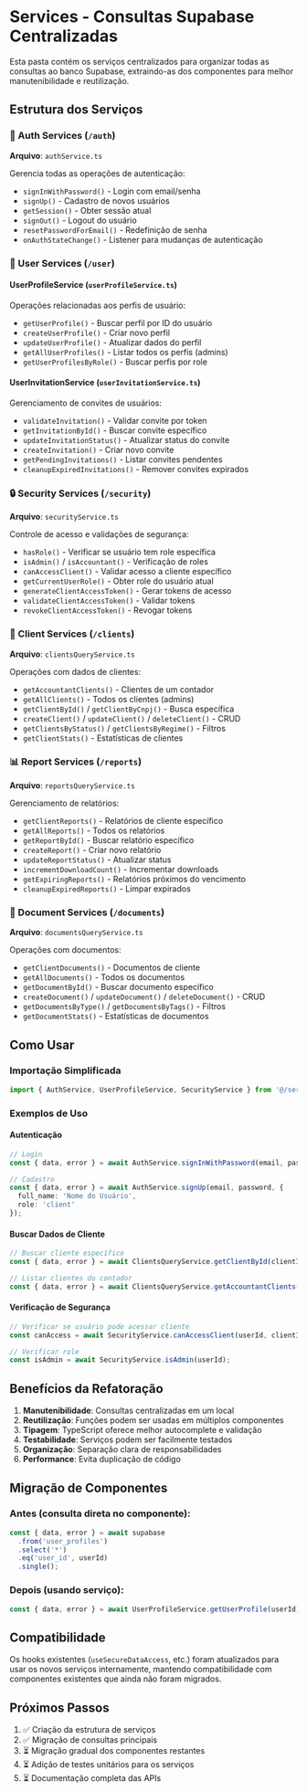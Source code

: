 # Services - Consultas Supabase Centralizadas

Esta pasta contém os serviços centralizados para organizar todas as consultas ao banco Supabase, extraindo-as dos componentes para melhor manutenibilidade e reutilização.

## Estrutura dos Serviços

### 🔐 Auth Services (`/auth`)
**Arquivo**: `authService.ts`

Gerencia todas as operações de autenticação:
- `signInWithPassword()` - Login com email/senha
- `signUp()` - Cadastro de novos usuários  
- `getSession()` - Obter sessão atual
- `signOut()` - Logout do usuário
- `resetPasswordForEmail()` - Redefinição de senha
- `onAuthStateChange()` - Listener para mudanças de autenticação

### 👤 User Services (`/user`)

#### UserProfileService (`userProfileService.ts`)
Operações relacionadas aos perfis de usuário:
- `getUserProfile()` - Buscar perfil por ID do usuário
- `createUserProfile()` - Criar novo perfil
- `updateUserProfile()` - Atualizar dados do perfil
- `getAllUserProfiles()` - Listar todos os perfis (admins)
- `getUserProfilesByRole()` - Buscar perfis por role

#### UserInvitationService (`userInvitationService.ts`)
Gerenciamento de convites de usuários:
- `validateInvitation()` - Validar convite por token
- `getInvitationById()` - Buscar convite específico
- `updateInvitationStatus()` - Atualizar status do convite
- `createInvitation()` - Criar novo convite
- `getPendingInvitations()` - Listar convites pendentes
- `cleanupExpiredInvitations()` - Remover convites expirados

### 🔒 Security Services (`/security`)
**Arquivo**: `securityService.ts`

Controle de acesso e validações de segurança:
- `hasRole()` - Verificar se usuário tem role específica
- `isAdmin()` / `isAccountant()` - Verificação de roles
- `canAccessClient()` - Validar acesso a cliente específico
- `getCurrentUserRole()` - Obter role do usuário atual
- `generateClientAccessToken()` - Gerar tokens de acesso
- `validateClientAccessToken()` - Validar tokens
- `revokeClientAccessToken()` - Revogar tokens

### 🏢 Client Services (`/clients`)
**Arquivo**: `clientsQueryService.ts`

Operações com dados de clientes:
- `getAccountantClients()` - Clientes de um contador
- `getAllClients()` - Todos os clientes (admins)
- `getClientById()` / `getClientByCnpj()` - Busca específica
- `createClient()` / `updateClient()` / `deleteClient()` - CRUD
- `getClientsByStatus()` / `getClientsByRegime()` - Filtros
- `getClientStats()` - Estatísticas de clientes

### 📊 Report Services (`/reports`)
**Arquivo**: `reportsQueryService.ts`

Gerenciamento de relatórios:
- `getClientReports()` - Relatórios de cliente específico
- `getAllReports()` - Todos os relatórios
- `getReportById()` - Buscar relatório específico
- `createReport()` - Criar novo relatório
- `updateReportStatus()` - Atualizar status
- `incrementDownloadCount()` - Incrementar downloads
- `getExpiringReports()` - Relatórios próximos do vencimento
- `cleanupExpiredReports()` - Limpar expirados

### 📄 Document Services (`/documents`)
**Arquivo**: `documentsQueryService.ts`

Operações com documentos:
- `getClientDocuments()` - Documentos de cliente
- `getAllDocuments()` - Todos os documentos
- `getDocumentById()` - Buscar documento específico
- `createDocument()` / `updateDocument()` / `deleteDocument()` - CRUD
- `getDocumentsByType()` / `getDocumentsByTags()` - Filtros
- `getDocumentStats()` - Estatísticas de documentos

## Como Usar

### Importação Simplificada
```typescript
import { AuthService, UserProfileService, SecurityService } from '@/services';
```

### Exemplos de Uso

#### Autenticação
```typescript
// Login
const { data, error } = await AuthService.signInWithPassword(email, password);

// Cadastro
const { data, error } = await AuthService.signUp(email, password, {
  full_name: 'Nome do Usuário',
  role: 'client'
});
```

#### Buscar Dados de Cliente
```typescript
// Buscar cliente específico
const { data, error } = await ClientsQueryService.getClientById(clientId);

// Listar clientes do contador
const { data, error } = await ClientsQueryService.getAccountantClients(accountantId);
```

#### Verificação de Segurança
```typescript
// Verificar se usuário pode acessar cliente
const canAccess = await SecurityService.canAccessClient(userId, clientId);

// Verificar role
const isAdmin = await SecurityService.isAdmin(userId);
```

## Benefícios da Refatoração

1. **Manutenibilidade**: Consultas centralizadas em um local
2. **Reutilização**: Funções podem ser usadas em múltiplos componentes
3. **Tipagem**: TypeScript oferece melhor autocomplete e validação
4. **Testabilidade**: Serviços podem ser facilmente testados
5. **Organização**: Separação clara de responsabilidades
6. **Performance**: Evita duplicação de código

## Migração de Componentes

### Antes (consulta direta no componente):
```typescript
const { data, error } = await supabase
  .from('user_profiles')
  .select('*')
  .eq('user_id', userId)
  .single();
```

### Depois (usando serviço):
```typescript
const { data, error } = await UserProfileService.getUserProfile(userId);
```

## Compatibilidade

Os hooks existentes (`useSecureDataAccess`, etc.) foram atualizados para usar os novos serviços internamente, mantendo compatibilidade com componentes existentes que ainda não foram migrados.

## Próximos Passos

1. ✅ Criação da estrutura de serviços
2. ✅ Migração de consultas principais
3. ⏳ Migração gradual dos componentes restantes
4. ⏳ Adição de testes unitários para os serviços
5. ⏳ Documentação completa das APIs